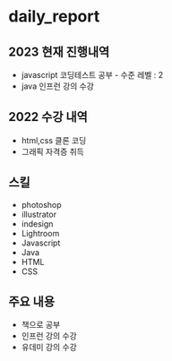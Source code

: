 # daily_report


## 2023 현재 진행내역

- javascript 코딩테스트 공부 - 수준 레벨 : 2
- java 인프런 강의 수강 

## 2022 수강 내역

- html,css 클론 코딩 
- 그래픽 자격증 취득
 
## 스킬

- photoshop
- illustrator
- indesign
- Lightroom
- Javascript
- Java 
- HTML
- CSS


## 주요 내용

- 책으로 공부
- 인프런 강의 수강
- 유데미 강의 수강
